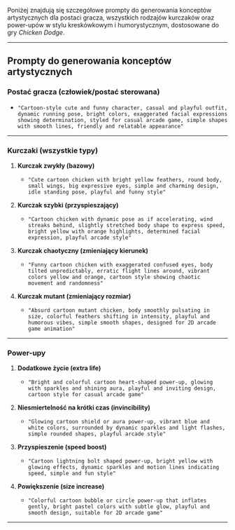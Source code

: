 Poniżej znajdują się szczegółowe prompty do generowania konceptów artystycznych dla postaci gracza, wszystkich rodzajów kurczaków oraz power-upów w stylu kreskówkowym i humorystycznym, dostosowane do gry *Chicken Dodge*.

***

## Prompty do generowania konceptów artystycznych

### Postać gracza (człowiek/postać sterowana)

- `"Cartoon-style cute and funny character, casual and playful outfit, dynamic running pose, bright colors, exaggerated facial expressions showing determination, styled for casual arcade game, simple shapes with smooth lines, friendly and relatable appearance"`

***

### Kurczaki (wszystkie typy)

1. **Kurczak zwykły (bazowy)**
   - `"Cute cartoon chicken with bright yellow feathers, round body, small wings, big expressive eyes, simple and charming design, idle standing pose, playful and funny style"`

2. **Kurczak szybki (przyspieszający)**
   - `"Cartoon chicken with dynamic pose as if accelerating, wind streaks behind, slightly stretched body shape to express speed, bright yellow with orange highlights, determined facial expression, playful arcade style"`

3. **Kurczak chaotyczny (zmieniający kierunek)**
   - `"Funny cartoon chicken with exaggerated confused eyes, body tilted unpredictably, erratic flight lines around, vibrant colors yellow and orange, cartoon style showing chaotic movement and randomness"`

4. **Kurczak mutant (zmieniający rozmiar)**
   - `"Absurd cartoon mutant chicken, body smoothly pulsating in size, colorful feathers shifting in intensity, playful and humorous vibes, simple smooth shapes, designed for 2D arcade game animation"`

***

### Power-upy

1. **Dodatkowe życie (extra life)**
   - `"Bright and colorful cartoon heart-shaped power-up, glowing with sparkles and shining aura, playful and inviting design, cartoon style for casual arcade game"`

2. **Niesmiertelność na krótki czas (invincibility)**
   - `"Glowing cartoon shield or aura power-up, vibrant blue and white colors, surrounded by dynamic sparkles and light flashes, simple rounded shapes, playful arcade style"`

3. **Przyspieszenie (speed boost)**
   - `"Cartoon lightning bolt shaped power-up, bright yellow with glowing effects, dynamic sparkles and motion lines indicating speed, simple and fun style"`

4. **Powiększenie (size increase)**
   - `"Colorful cartoon bubble or circle power-up that inflates gently, bright pastel colors with subtle glow, playful and smooth design, suitable for 2D arcade game"`

***

